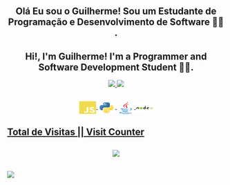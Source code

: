 ##  <div align='center'>Olá Eu sou o Guilherme! Sou um Estudante de Programação e Desenvolvimento de Software 👨‍💻 .</div> 
##  <div align='center'>Hi!, I'm Guilherme! I'm a Programmer and Software Development Student 👨‍💻.</div> 
<div align="center">
  <a href="https://github.com/Guilherme-Joviniano/">
  <img height="180em" src="https://github-readme-stats.vercel.app/api?username=Guilherme-Joviniano&show_icons=true&theme=dark&include_all_commits=true&count_private=true"/>
  <img height="180em" src="https://github-readme-stats.vercel.app/api/top-langs/?username=Guilherme-Joviniano&layout=compact&langs_count=7&theme=dark"/>
</div>
  
  ##
  
<div style="display: inline_block" align='center'>
  <img align="center" alt="icon-Js" height="30" width="40" src="https://raw.githubusercontent.com/devicons/devicon/master/icons/javascript/javascript-plain.svg">
  <img align="center" alt="icon-Python" height="30" width="40" src="https://raw.githubusercontent.com/devicons/devicon/master/icons/python/python-original.svg">
  <img align="center" alt="Java-Icon" height="30" width="40" src="https://raw.githubusercontent.com/devicons/devicon/master/icons/java/java-original.svg">
  <img align="center" alt="Java-Icon" height="30" width="40" src="https://raw.githubusercontent.com/devicons/devicon/master/icons/nodejs/nodejs-original-wordmark.svg">
 
 </div> 
 
  ## Total de Visitas  || Visit Counter 
  
  ##
  
 <p align="center"> 
   <img alingn="center" src="https://profile-counter.glitch.me/Guilherme-Joviniano/count.svg" />
 </p>
  
  ##
  
  <a href = "mailto:00drpixelss@gmail.com"><img src="https://img.shields.io/badge/-Gmail-%23333?style=for-the-badge&logo=gmail&logoColor=white" target="_blank"></a> 

